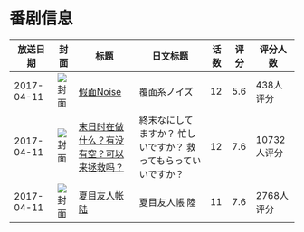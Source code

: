 # 番剧信息

|放送日期|封面|标题|日文标题|话数|评分|评分人数|
|---|---|---|---|---|---|---|
|2017-04-11|![封面](https://lain.bgm.tv/pic/cover/c/38/d3/179795_10S1r.jpg)|[假面Noise](https://bangumi.tv/subject/179795)|覆面系ノイズ|12|5.6|438人评分|
|2017-04-11|![封面](https://lain.bgm.tv/pic/cover/c/a0/5f/185943_VDh22.jpg)|[末日时在做什么？有没有空？可以来拯救吗？](https://bangumi.tv/subject/185943)|終末なにしてますか？ 忙しいですか？ 救ってもらっていいですか？|12|7.6|10732人评分|
|2017-04-11|![封面](https://lain.bgm.tv/pic/cover/c/e1/4d/203387_kr9cL.jpg)|[夏目友人帐 陆](https://bangumi.tv/subject/203387)|夏目友人帳 陸|11|7.6|2768人评分|
